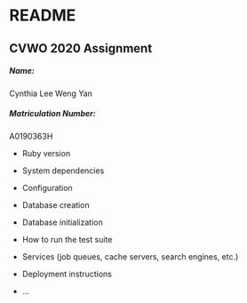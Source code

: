 # README

## CVWO 2020 Assignment

##### Name:
Cynthia Lee Weng Yan

##### Matriculation Number: 
A0190363H

* Ruby version

* System dependencies

* Configuration

* Database creation

* Database initialization

* How to run the test suite

* Services (job queues, cache servers, search engines, etc.)

* Deployment instructions

* ...

